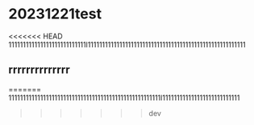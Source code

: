 # 20231221test

<<<<<<< HEAD
111111111111111111111111111l1111111111111111111111111111111111111111111111111111111

## rrrrrrrrrrrrrr
=======
11111111111111111111111111111111111111111111111111111l111111111111111111111111111
>>>>>>> dev
